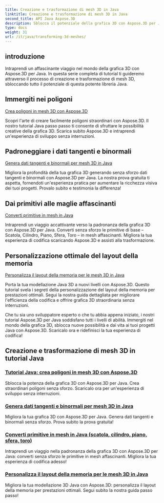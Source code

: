 ```yaml
---
title: Creazione e trasformazione di mesh 3D in Java
linktitle: Creazione e trasformazione di mesh 3D in Java
second_title: API Java Aspose.3D
description: Sblocca il potenziale della grafica 3D con Aspose.3D per Java. Crea, trasforma e ottimizza facilmente le mesh. Migliora la tua esperienza di codifica con i nostri tutorial.
type: docs
weight: 31
url: /it/java/transforming-3d-meshes/
---
```


## introduzione

Intraprendi un affascinante viaggio nel mondo della grafica 3D con Aspose.3D per Java. In questa serie completa di tutorial ti guideremo attraverso il processo di creazione e trasformazione di mesh 3D, sbloccando tutto il potenziale di questa potente libreria Java.

## Immergiti nei poligoni 
[Crea poligoni in mesh 3D con Aspose.3D](./create-polygons-in-meshes/)

Scopri l'arte di creare facilmente poligoni straordinari con Aspose.3D. Il nostro tutorial Java passo passo ti consente di sfruttare le possibilità creative della grafica 3D. Scarica subito Aspose.3D e intraprendi un'esperienza di sviluppo senza interruzioni.

## Padroneggiare i dati tangenti e binormali
[Genera dati tangenti e binormali per mesh 3D in Java](./generate-tangent-binormal-data/)

Migliora la profondità della tua grafica 3D generando senza sforzo dati tangenti e binormali con Aspose.3D per Java. La nostra prova gratuita ti aspetta, fornendoti un'esperienza pratica per aumentare la ricchezza visiva dei tuoi progetti. Provalo subito e testimonia la differenza!

## Dai primitivi alle maglie affascinanti 
[Converti primitive in mesh in Java](./convert-primitives-to-meshes/)

Intraprendi un viaggio accattivante verso la padronanza della grafica 3D con Aspose.3D per Java. Converti senza sforzo le primitive di base – Scatola, Cilindro, Piano, Sfera, Toro – in mesh affascinanti. Migliora la tua esperienza di codifica scaricando Aspose.3D e assisti alla trasformazione.

## Personalizzazione ottimale del layout della memoria 
[Personalizza il layout della memoria per le mesh 3D in Java](./customize-mesh-memory-layout/)

Porta la tua modellazione Java 3D a nuovi livelli con Aspose.3D. Questo tutorial svela i segreti della personalizzazione del layout della memoria per prestazioni ottimali. Segui la nostra guida dettagliata per migliorare l'efficienza della codifica e offrire grafica 3D straordinaria senza interruzioni.

Che tu sia uno sviluppatore esperto o che tu abbia appena iniziato, i nostri tutorial Aspose.3D per Java soddisfano tutti i livelli di abilità. Immergiti nel mondo della grafica 3D, sblocca nuove possibilità e dai vita ai tuoi progetti Java con Aspose.3D. Scaricalo ora e ridefinisci la tua esperienza di codifica!
## Creazione e trasformazione di mesh 3D in tutorial Java
### [Tutorial Java: crea poligoni in mesh 3D con Aspose.3D](./create-polygons-in-meshes/)
Sblocca la potenza della grafica 3D con Aspose.3D per Java. Crea straordinari poligoni senza sforzo. Scaricalo ora per un'esperienza di sviluppo senza interruzioni.
### [Genera dati tangenti e binormali per mesh 3D in Java](./generate-tangent-binormal-data/)
Migliora la tua grafica 3D con Aspose.3D per Java. Genera dati tangenti e binormali senza sforzo. Prova subito la prova gratuita!
### [Converti primitive in mesh in Java (scatola, cilindro, piano, sfera, toro)](./convert-primitives-to-meshes/)
Intraprendi un viaggio nella padronanza della grafica 3D con Aspose.3D per Java: converti senza sforzo le primitive in mesh affascinanti. Migliora la tua esperienza di codifica adesso!
### [Personalizza il layout della memoria per le mesh 3D in Java](./customize-mesh-memory-layout/)
Migliora la tua modellazione 3D Java con Aspose.3D: personalizza il layout della memoria per prestazioni ottimali. Segui subito la nostra guida passo passo!